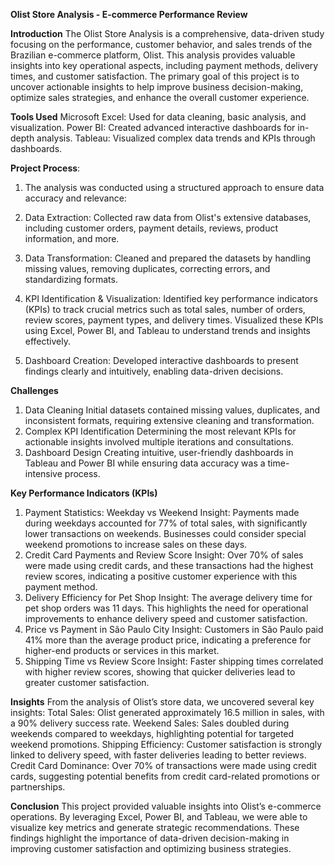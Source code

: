 **Olist Store Analysis - E-commerce Performance Review**

**Introduction**
The Olist Store Analysis is a comprehensive, data-driven study focusing on the performance, customer behavior, and sales trends of the Brazilian e-commerce platform, Olist. This analysis provides valuable insights into key operational aspects, including payment methods, delivery times, and customer satisfaction. The primary goal of this project is to uncover actionable insights to help improve business decision-making, optimize sales strategies, and enhance the overall customer experience.

**Tools Used**
Microsoft Excel: Used for data cleaning, basic analysis, and visualization.
Power BI: Created advanced interactive dashboards for in-depth analysis.
Tableau: Visualized complex data trends and KPIs through dashboards.


**Project Process**:
1. The analysis was conducted using a structured approach to ensure data accuracy and relevance:

2. Data Extraction: Collected raw data from Olist's extensive databases, including customer orders, payment details, reviews, product information, and more.

3. Data Transformation: Cleaned and prepared the datasets by handling missing values, removing duplicates, correcting errors, and standardizing formats.

4. KPI Identification & Visualization: Identified key performance indicators (KPIs) to track crucial metrics such as total sales, number of orders, review scores, payment types, and delivery times. Visualized these KPIs using Excel, Power BI, and Tableau to understand trends and insights effectively.

5. Dashboard Creation: Developed interactive dashboards to present findings clearly and intuitively, enabling data-driven decisions.


**Challenges**
1. Data Cleaning
Initial datasets contained missing values, duplicates, and inconsistent formats, requiring extensive cleaning and transformation.
2. Complex KPI Identification
Determining the most relevant KPIs for actionable insights involved multiple iterations and consultations.
3. Dashboard Design
Creating intuitive, user-friendly dashboards in Tableau and Power BI while ensuring data accuracy was a time-intensive process.



**Key Performance Indicators (KPIs)**
1. Payment Statistics: Weekday vs Weekend
Insight: Payments made during weekdays accounted for 77% of total sales, with significantly lower transactions on weekends. Businesses could consider special weekend promotions to increase sales on these days.
2. Credit Card Payments and Review Score
Insight: Over 70% of sales were made using credit cards, and these transactions had the highest review scores, indicating a positive customer experience with this payment method.
3. Delivery Efficiency for Pet Shop
Insight: The average delivery time for pet shop orders was 11 days. This highlights the need for operational improvements to enhance delivery speed and customer satisfaction.
4. Price vs Payment in São Paulo City
Insight: Customers in São Paulo paid 41% more than the average product price, indicating a preference for higher-end products or services in this market.
5. Shipping Time vs Review Score
Insight: Faster shipping times correlated with higher review scores, showing that quicker deliveries lead to greater customer satisfaction.



**Insights**
From the analysis of Olist’s store data, we uncovered several key insights:
Total Sales: Olist generated approximately 16.5 million in sales, with a 90% delivery success rate.
Weekend Sales: Sales doubled during weekends compared to weekdays, highlighting potential for targeted weekend promotions.
Shipping Efficiency: Customer satisfaction is strongly linked to delivery speed, with faster deliveries leading to better reviews.
Credit Card Dominance: Over 70% of transactions were made using credit cards, suggesting potential benefits from credit card-related promotions or partnerships.


**Conclusion**
This project provided valuable insights into Olist’s e-commerce operations. By leveraging Excel, Power BI, and Tableau, we were able to visualize key metrics and generate strategic recommendations. These findings highlight the importance of data-driven decision-making in improving customer satisfaction and optimizing business strategies.

